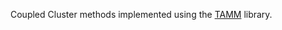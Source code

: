 Coupled Cluster methods implemented using the [TAMM](https://github.com/NWChemEx-Project/TAMM) library.
